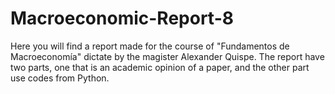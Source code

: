 # Macroeconomic-Report-8
Here you will find a report made for the course of "Fundamentos de Macroeconomía" dictate by the magister Alexander Quispe. The report have two parts, one that is an academic opinion of a paper, and the other part use codes from Python. 
